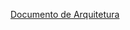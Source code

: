 [Documento de Arquitetura](arquitetura/documento_arquitetura.md)

<!-- 
* **Design Patterns**

	* **GoF's**
		[Criacionais](gofs/criacionais.md)

		[Estruturais](gofs/estruturais.md)

		[Comportamentais](gofs/comportamentais.md)
	* **GRASP's**
		[Pure Fabrication](grasps/pure_fabrication.md)
		[Controller](grasps/controller.md)
		[Indirection](grasps/indirection.md) -->

	